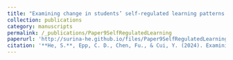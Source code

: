 ```yaml
---
title: "Examining change in students’ self-regulated learning patterns after a formative assessment using process mining techniques."
collection: publications
category: manuscripts
permalink: /_publications/Paper9SelfRegulatedLearning
paperurl: 'http://surina-he.github.io/files/Paper9SelfRegulatedLearning.pdf'
citation: '**He, S.**, Epp, C. D., Chen, Fu., & Cui, Y. (2024). Examining change in students’ self-regulated learning patterns after a formative assessment using process mining techniques. *Computers in Human Behavior, 152*. https://doi.org/10.1016/j.chb.2023.108061'
---
```

